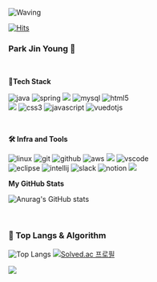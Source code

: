![Waving](https://capsule-render.vercel.app/api?type=waving&height=200&text=Good%20Day%20To%20Code!&fontAlign=40&fontAlignY=40&color=gradient)

[![Hits](https://hits.seeyoufarm.com/api/count/incr/badge.svg?url=https%3A%2F%2Fgithub.com%2Fjiny798%2Fhit-counter&count_bg=%239EAFE9&title_bg=%23AAA1A1&icon=&icon_color=%23E7E7E7&title=hits&edge_flat=false)](https://hits.seeyoufarm.com)
### Park Jin Young 👋

<!--
**jiny798/jiny798** is a ✨ _special_ ✨ repository because its `README.md` (this file) appears on your GitHub profile.

Here are some ideas to get you started:

- 🔭 I’m currently working on ...
- 🌱 I’m currently learning ...
- 👯 I’m looking to collaborate on ...
- 🤔 I’m looking for help with ...
- 💬 Ask me about ...
- 📫 How to reach me: ...
- 😄 Pronouns: ...
- ⚡ Fun fact: ...
-->
<br/>

**🦾Tech Stack**

 ![java](https://img.shields.io/badge/java-ffffff.svg?&style=for-the-badge&logo=openjdk&logoColor=black)
![spring](https://img.shields.io/badge/spring-6DB33F.svg?&style=for-the-badge&logo=spring&logoColor=white)
<img src="https://img.shields.io/badge/spring boot-%236DB33F.svg?&style=for-the-badge&logo=springboot&logoColor=white" /> 
![mysql](https://img.shields.io/badge/mysql-4479A1.svg?&style=for-the-badge&logo=mysql&logoColor=white)
![html5](https://img.shields.io/badge/html5-E34F26.svg?&style=for-the-badge&logo=html5&logoColor=white)<br>
<img src="https://img.shields.io/badge/jpa-%23F7DF1E.svg?&style=for-the-badge&logo=jpa&logoColor=white" />
![css3](https://img.shields.io/badge/css3-1572B6.svg?&style=for-the-badge&logo=css3&logoColor=white)
![javascript](https://img.shields.io/badge/javascript-F7DF1E.svg?&style=for-the-badge&logo=javascript&logoColor=white)
![vuedotjs](https://img.shields.io/badge/vue.js-4FC08D.svg?&style=for-the-badge&logo=vuedotjs&logoColor=white)

<br/>

**🛠️ Infra and Tools**

![linux](https://img.shields.io/badge/linux-FCC624.svg?&style=for-the-badge&logo=linux&logoColor=white)
![git](https://img.shields.io/badge/git-F05032.svg?&style=for-the-badge&logo=git&logoColor=white)
![github](https://img.shields.io/badge/github-181717.svg?&style=for-the-badge&logo=github&logoColor=white)
![aws](https://img.shields.io/badge/aws-232F3E.svg?&style=for-the-badge&logo=amazonaws&logoColor=white)
<img src="https://img.shields.io/badge/jenkins-%D24939.svg?&style=for-the-badge&logo=jenkins&logoColor=white" /> 
![vscode](https://img.shields.io/badge/vscode-007ACC.svg?&style=for-the-badge&logo=visualstudiocode&logoColor=white)<br>
![eclipse](https://img.shields.io/badge/eclipse-2C2255.svg?&style=for-the-badge&logo=eclipseide&logoColor=white)
![intellij](https://img.shields.io/badge/intellij-000000.svg?&style=for-the-badge&logo=intellijidea&logoColor=white)
![slack](https://img.shields.io/badge/slack-4A154B.svg?&style=for-the-badge&logo=slack&logoColor=white)
![notion](https://img.shields.io/badge/notion-000000.svg?&style=for-the-badge&logo=notion&logoColor=white)
<img src="https://img.shields.io/badge/docker-%232496ED.svg?&style=for-the-badge&logo=docker&logoColor=white" />


**My GitHub Stats**

![Anurag's GitHub stats](https://github-readme-stats-zeta-henna-95.vercel.app/api?username=jiny798&show_icons=true?username=jiny798&count_private=true)

<br/>


### 🚌 Top Langs & Algorithm
![Top Langs](https://github-readme-stats.vercel.app/api/top-langs/?username=jiny798&layout=compact)
[![Solved.ac
프로필](http://mazassumnida.wtf/api/v2/generate_badge?boj=young0415)](https://solved.ac/profile/young0415)

![](https://leetcard.jacoblin.cool/jiny798?theme=light,unicorn)
